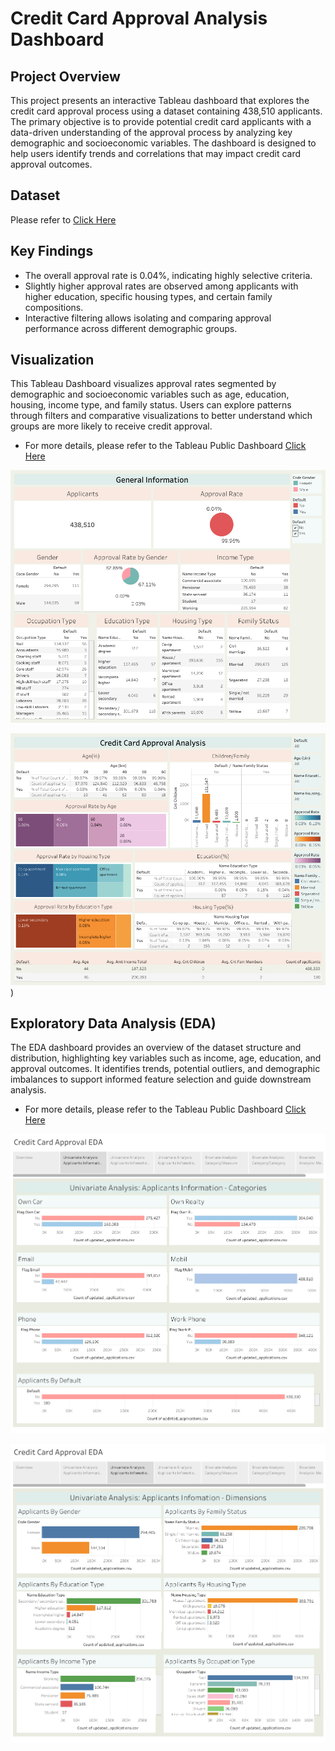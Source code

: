 # Credit Card Approval Analysis Dashboard
## Project Overview
This project presents an interactive Tableau dashboard that explores the credit card approval process using a dataset containing 438,510 applicants. The primary objective is to provide potential credit card applicants with a data-driven understanding of the approval process by analyzing key demographic and socioeconomic variables. The dashboard is designed to help users identify trends and correlations that may impact credit card approval outcomes.
## Dataset
Please refer to [Click Here](https://drive.google.com/file/d/1-EFfYdgkc55GRVwP4DoT_N-54p-xfOPU/view?usp=sharing)
## Key Findings
- The overall approval rate is 0.04%, indicating highly selective criteria.
- Slightly higher approval rates are observed among applicants with higher education, specific housing types, and certain family compositions.
- Interactive filtering allows isolating and comparing approval performance across different demographic groups.
## Visualization
This Tableau Dashboard visualizes approval rates segmented by demographic and socioeconomic variables such as age, education, housing, income type, and family status.  Users can explore patterns through filters and comparative visualizations to better understand which groups are more likely to receive credit approval.
- For more details, please refer to the Tableau Public Dashboard [Click Here](https://public.tableau.com/views/CreditCardApprovalAnalysis_17453747124030/FrontPage?:language=en-US&:sid=&:redirect=auth&:display_count=n&:origin=viz_share_link)

![Front Page](https://github.com/yupengli531/Credit-Card-Approval-Analysis-Dashboard/blob/9b7a66d18a4daf1a8c4c17f1cc9c63f53f248a67/Front%20Page.png)

![Credit Card Approval Analysis](https://github.com/yupengli531/Credit-Card-Approval-Analysis-Dashboard/blob/e89c3a47e05d8af1d364c5f7dfdf797f32722c93/Credit%20Card%20Approval%20Analysis.png))

## Exploratory Data Analysis (EDA)
The EDA dashboard provides an overview of the dataset structure and distribution, highlighting key variables such as income, age, education, and approval outcomes.  It identifies trends, potential outliers, and demographic imbalances to support informed feature selection and guide downstream analysis.
- For more details,  please refer to the Tableau Public Dashboard [Click Here](https://public.tableau.com/views/CreditCardApprovalEDA/Story1?:language=en-US&:sid=&:redirect=auth&:display_count=n&:origin=viz_share_link)

![Univariate Analysis: Applicants Informations- Categories](https://github.com/yupengli531/Credit-Card-Approval-Analysis-Dashboard/blob/cd68704ddc84b4862d84d1a5262d01427a64d40c/Univariate%20Analysis%3A%20Applications%20Information-%20Categories.png)

![Univariate Analysis: Applicants Informations- Dimensions](https://github.com/yupengli531/Credit-Card-Approval-Analysis-Dashboard/blob/bd68161ad232b084c35547f37ac306b6386dfaaa/Univariate%20Analysis%3A%20Applicants%20Information%20-%20Dimensions.png)



